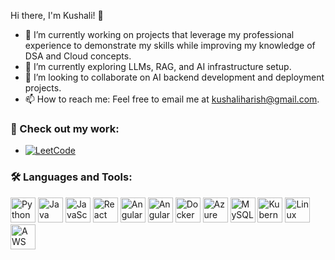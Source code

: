Hi there, I'm Kushali! 👋

- 🔭 I’m currently working on projects that leverage my professional experience to demonstrate my skills while improving my knowledge of DSA and Cloud concepts.
- 🌱 I’m currently exploring LLMs, RAG, and AI infrastructure setup.
- 🤔 I’m looking to collaborate on AI backend development and deployment projects.
-	📫 How to reach me: Feel free to email me at kushaliharish@gmail.com.



### 📂 Check out my work:
- [![LeetCode](https://img.shields.io/badge/LeetCode-FFA116?style=flat&logo=leetcode&logoColor=black)](https://leetcode.com/u/Kushali18/)

### 🛠️ Languages and Tools:
<p align="left">
  <img src="https://cdn.jsdelivr.net/gh/devicons/devicon/icons/python/python-original.svg" alt="Python" width="40" height="40"/>
  <img src="https://cdn.jsdelivr.net/gh/devicons/devicon/icons/java/java-original.svg" alt="Java" width="40" height="40"/>
  <img src="https://cdn.jsdelivr.net/gh/devicons/devicon/icons/javascript/javascript-original.svg" alt="JavaScript" width="40" height="40"/>
  <img src="https://cdn.jsdelivr.net/gh/devicons/devicon/icons/react/react-original.svg" alt="React" width="40" height="40"/>
  <img src="https://img.icons8.com/fluency/48/angularjs.png" alt="Angular" width="40" height="40"/>
  <img src="https://img.icons8.com/color/48/net-framework.png" alt="Angular" width="40" height="40"/>
  <img src="https://cdn.jsdelivr.net/gh/devicons/devicon/icons/docker/docker-original.svg" alt="Docker" width="40" height="40"/>
  <img src="https://cdn.jsdelivr.net/gh/devicons/devicon/icons/azure/azure-original.svg" alt="Azure" width="40" height="40"/>
  <img src="https://cdn.jsdelivr.net/gh/devicons/devicon/icons/mysql/mysql-original.svg" alt="MySQL" width="40" height="40"/>
  <img src="https://cdn.jsdelivr.net/gh/devicons/devicon/icons/kubernetes/kubernetes-plain.svg" alt="Kubernetes" width="40" height="40"/>
  <img src="https://cdn.jsdelivr.net/gh/devicons/devicon/icons/linux/linux-original.svg" alt="Linux" width="40" height="40"/>
  <img src="https://img.icons8.com/color/48/amazon-web-services.png" alt="AWS" width="40" height="40"/>
</p>


